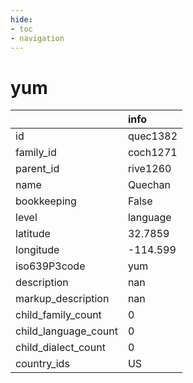 ```yaml
---
hide:
- toc
- navigation
---
```

# yum
|                      | info     |
|:---------------------|:---------|
| id                   | quec1382 |
| family_id            | coch1271 |
| parent_id            | rive1260 |
| name                 | Quechan  |
| bookkeeping          | False    |
| level                | language |
| latitude             | 32.7859  |
| longitude            | -114.599 |
| iso639P3code         | yum      |
| description          | nan      |
| markup_description   | nan      |
| child_family_count   | 0        |
| child_language_count | 0        |
| child_dialect_count  | 0        |
| country_ids          | US       |